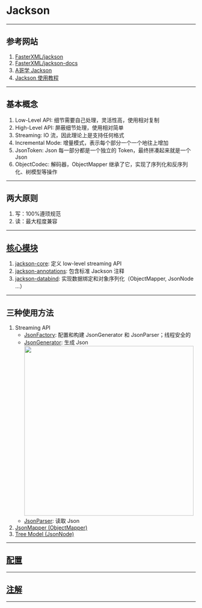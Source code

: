 # Jackson

---
## 参考网站
1. [FasterXML/jackson](https://github.com/FasterXML/jackson#documentation)
2. [FasterXML/jackson-docs](https://github.com/FasterXML/jackson-docs)
3. [A哥学 Jackson](https://blog.csdn.net/f641385712/category_10175312.html)
4. [Jackson 使用教程](https://blog.csdn.net/weixin_44747933/article/details/108301626)
---
## 基本概念
1. Low-Level API: 细节需要自己处理，灵活性高，使用相对复制
2. High-Level API: 屏蔽细节处理，使用相对简单
3. Streaming: IO 流，因此理论上是支持任何格式
4. Incremental Mode: 增量模式，表示每个部分一个一个地往上增加
5. JsonToken: Json 每一部分都是一个独立的 Token，最终拼凑起来就是一个 Json
6. ObjectCodec: 解码器，ObjectMapper 继承了它，实现了序列化和反序列化、树模型等操作
---
## 两大原则
1. 写：100%遵顼规范
2. 读：最大程度兼容
---
## [核心模块](https://github.com/FasterXML/jackson#core-modules)
1. [jackson-core](https://github.com/FasterXML/jackson-core): 定义 low-level streaming API
2. [jackson-annotations](https://github.com/FasterXML/jackson-annotations): 包含标准 Jackson 注释
3. [jackson-databind](https://github.com/FasterXML/jackson-databind): 实现数据绑定和对象序列化（ObjectMapper, JsonNode ...）
---
## 三种使用方法
1. Streaming API
    - [JsonFactory](https://github.com/FasterXML/jackson-core/wiki/JsonFactory-Features): 配置和构建 JsonGenerator 和 JsonParser；线程安全的
    - [JsonGenerator](https://github.com/FasterXML/jackson-core/wiki/JsonGenerator-Features): 生成 Json  
      <img alt="" src="https://img-blog.csdnimg.cn/20200716143504786.png#pic_center" width="450">
    - [JsonParser](https://github.com/FasterXML/jackson-core/wiki/JsonParser-Features): 读取 Json
2. [JsonMapper (ObjectMapper)](./ObjectMapperDemo.java)
3. [Tree Model (JsonNode)](./JsonNodeDemo.java)
---
## [配置](src/main/resources/application.properties)

---
## [注解](./annotataion/AnnotationDemo.java)

---
